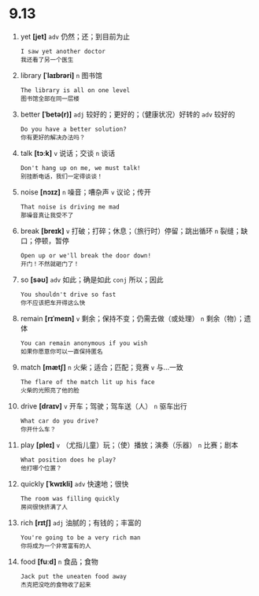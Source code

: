 # 9.13


1. yet **[jet]** `adv` 仍然；还；到目前为止
    ```
    I saw yet another doctor
    我还看了另一个医生
    ```

2. library **[ˈlaɪbrəri]** `n` 图书馆
    ```
    The library is all on one level
    图书馆全部在同一层楼
    ```

3. better **[ˈbetə(r)]** `adj` 较好的；更好的；（健康状况）好转的 `adv` 较好的
    ```
    Do you have a better solution?
    你有更好的解决办法吗？
    ```

4. talk **[tɔːk]** `v` 说话；交谈 `n` 谈话
    ```
    Don't hang up on me, we must talk!
    别挂断电话，我们一定得谈谈！
    ```

5. noise **[nɔɪz]** `n` 噪音；嘈杂声 `v` 议论；传开
    ```
    That noise is driving me mad
    那噪音真让我受不了
    ```

6. break **[breɪk]** `v` 打破；打碎；休息；（旅行时）停留；跳出循环 `n` 裂缝；缺口；停顿，暂停
    ```
    Open up or we'll break the door down!
    开门！不然就砸门了！
    ```

7. so **[səʊ]** `adv` 如此；确是如此 `conj` 所以；因此
    ```
    You shouldn't drive so fast
    你不应该把车开得这么快
    ```

8. remain **[rɪˈmeɪn]** `v` 剩余；保持不变；仍需去做（或处理） `n` 剩余（物）；遗体
    ```
    You can remain anonymous if you wish
    如果你愿意你可以一直保持匿名
    ```

9. match **[mætʃ]** `n` 火柴；适合；匹配；竞赛 `v` 与...一致
    ```
    The flare of the match lit up his face
    火柴的光照亮了他的脸
    ```

10. drive **[draɪv]** `v` 开车；驾驶；驾车送（人） `n` 驱车出行
    ```
    What car do you drive?
    你开什么车？
    ```

11. play **[pleɪ]** `v` （尤指儿童）玩；（使）播放；演奏（乐器） `n` 比赛；剧本
    ```
    What position does he play?
    他打哪个位置？
    ```

12. quickly **[ˈkwɪkli]** `adv` 快速地；很快
    ```
    The room was filling quickly
    房间很快挤满了人
    ```

13. rich **[rɪtʃ]** `adj` 油腻的；有钱的；丰富的
    ```
    You're going to be a very rich man
    你将成为一个非常富有的人
    ```

14. food **[fuːd]** `n` 食品；食物
    ```
    Jack put the uneaten food away
    杰克把没吃的食物收了起来
    ```
